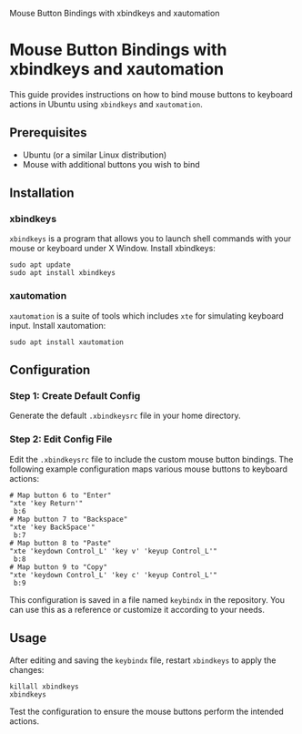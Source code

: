 Mouse Button Bindings with xbindkeys and xautomation
# Mouse Button Bindings with xbindkeys and xautomation
This guide provides instructions on how to bind mouse buttons to keyboard actions in Ubuntu using
`xbindkeys` and `xautomation`.
## Prerequisites
- Ubuntu (or a similar Linux distribution)
- Mouse with additional buttons you wish to bind
## Installation
### xbindkeys
`xbindkeys` is a program that allows you to launch shell commands with your mouse or keyboard
under X Window.
Install xbindkeys:
```
sudo apt update
sudo apt install xbindkeys
```
### xautomation
`xautomation` is a suite of tools which includes `xte` for simulating keyboard input.
Install xautomation:
```
sudo apt install xautomation
```
## Configuration
### Step 1: Create Default Config
Generate the default `.xbindkeysrc` file in your home directory.
### Step 2: Edit Config File
Edit the `.xbindkeysrc` file to include the custom mouse button bindings. The following example
configuration maps various mouse buttons to keyboard actions:
```
# Map button 6 to "Enter"
"xte 'key Return'"
 b:6
# Map button 7 to "Backspace"
"xte 'key BackSpace'"
 b:7
# Map button 8 to "Paste"
"xte 'keydown Control_L' 'key v' 'keyup Control_L'"
 b:8
# Map button 9 to "Copy"
"xte 'keydown Control_L' 'key c' 'keyup Control_L'"
 b:9
```
This configuration is saved in a file named `keybindx` in the repository. You can use this as a
reference or customize it according to your needs.
## Usage
After editing and saving the `keybindx` file, restart `xbindkeys` to apply the changes:
```
killall xbindkeys
xbindkeys
```
Test the configuration to ensure the mouse buttons perform the intended actions.
